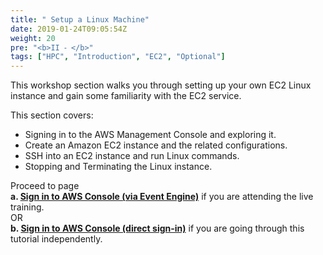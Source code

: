 ```yaml
---
title: " Setup a Linux Machine"
date: 2019-01-24T09:05:54Z
weight: 20
pre: "<b>II ⁃ </b>"
tags: ["HPC", "Introduction", "EC2", "Optional"]
---
```


This workshop section walks you through setting up your own EC2 Linux instance and gain some familiarity with the EC2 service.

This section covers:

- Signing in to the AWS Management Console and exploring it.
- Create an Amazon EC2 instance and the related configurations.
- SSH into an EC2 instance and run Linux commands.
- Stopping and Terminating the Linux instance.  

Proceed to page  
**a.	[Sign in to AWS Console (via Event Engine)](http://slchen-lab-training.s3-website-ap-southeast-1.amazonaws.com/02-setup-ec2/02-eventengine.html)** if you are attending the live training.  
OR  
**b.	[Sign in to AWS Console (direct sign-in)](http://slchen-lab-training.s3-website-ap-southeast-1.amazonaws.com/02-setup-ec2/03-aws-console-login.html)** if you are going through this tutorial independently.  
